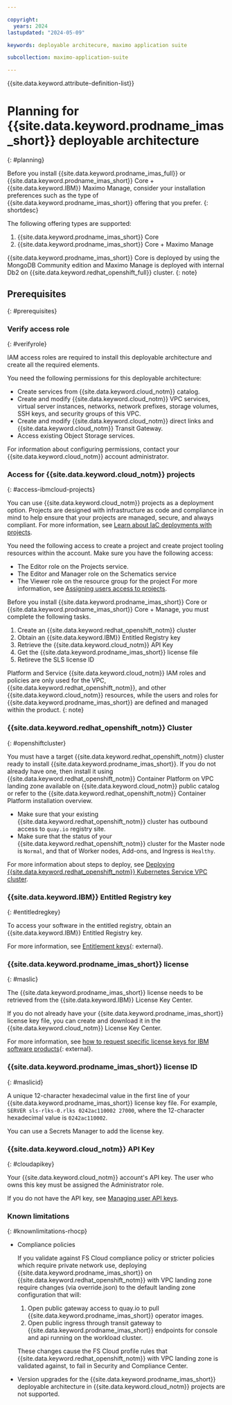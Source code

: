 ```yaml
---

copyright:
  years: 2024
lastupdated: "2024-05-09"

keywords: deployable architecure, maximo application suite

subcollection: maximo-application-suite

---
```


{{site.data.keyword.attribute-definition-list}}

# Planning for {{site.data.keyword.prodname_imas_short}} deployable architecture
{: #planning}

Before you install {{site.data.keyword.prodname_imas_full}} or {{site.data.keyword.prodname_imas_short}} Core + {{site.data.keyword.IBM}} Maximo Manage, consider your installation preferences such as the type of {{site.data.keyword.prodname_imas_short}} offering that you prefer.
{: shortdesc}

The following offering types are supported:

1. {{site.data.keyword.prodname_imas_short}} Core
1. {{site.data.keyword.prodname_imas_short}} Core + Maximo Manage

{{site.data.keyword.prodname_imas_short}} Core is deployed by using the MongoDB Community edition and Maximo Manage is deployed with internal Db2 on {{site.data.keyword.redhat_openshift_full}} cluster.
{: note}

## Prerequisites
{: #prerequisites}

### Verify access role
{: #verifyrole}

IAM access roles are required to install this deployable architecture and create all the required elements.

You need the following permissions for this deployable architecture:
- Create services from {{site.data.keyword.cloud_notm}} catalog.
- Create and modify {{site.data.keyword.cloud_notm}} VPC services, virtual server instances, networks, network prefixes, storage volumes, SSH keys, and security groups of this VPC.
- Create and modify {{site.data.keyword.cloud_notm}} direct links and {{site.data.keyword.cloud_notm}} Transit Gateway.
- Access existing Object Storage services.

For information about configuring permissions, contact your {{site.data.keyword.cloud_notm}} account administrator.

### Access for {{site.data.keyword.cloud_notm}} projects
{: #access-ibmcloud-projects}

You can use {{site.data.keyword.cloud_notm}} projects as a deployment option. Projects are designed with infrastructure as code and compliance in mind to help ensure that your projects are managed, secure, and always compliant. For more information, see [Learn about IaC deployments with projects](/docs/secure-enterprise?topic=secure-enterprise-understanding-projects).

You need the following access to create a project and create project tooling resources within the account. Make sure you have the following access:
- The Editor role on the Projects service.
- The Editor and Manager role on the Schematics service
- The Viewer role on the resource group for the project
    For more information, see [Assigning users access to projects](/docs/secure-enterprise?topic=secure-enterprise-access-project).

Before you install {{site.data.keyword.prodname_imas_short}} Core or {{site.data.keyword.prodname_imas_short}} Core + Manage, you must complete the following tasks.

1. Create an {{site.data.keyword.redhat_openshift_notm}} cluster
1. Obtain an {{site.data.keyword.IBM}} Entitled Registry key
1. Retrieve the {{site.data.keyword.cloud_notm}} API Key
1. Get the {{site.data.keyword.prodname_imas_short}} license file
1. Retireve the SLS license ID

Platform and Service {{site.data.keyword.cloud_notm}} IAM roles and policies are only used for the VPC, {{site.data.keyword.redhat_openshift_notm}}, and other {{site.data.keyword.cloud_notm}} resources, while the users and roles for {{site.data.keyword.prodname_imas_short}} are defined and managed within the product.
{: note}

### {{site.data.keyword.redhat_openshift_notm}} Cluster
{: #openshiftcluster}

You must have a target {{site.data.keyword.redhat_openshift_notm}} cluster ready to install {{site.data.keyword.prodname_imas_short}}.
If you do not already have one, then install it using {{site.data.keyword.redhat_openshift_notm}} Container Platform on VPC landing zone available on {{site.data.keyword.cloud_notm}} public catalog or refer to the {{site.data.keyword.redhat_openshift_notm}} Container Platform installation overview.
 - Make sure that your existing {{site.data.keyword.redhat_openshift_notm}} cluster has outbound access to `quay.io` registry site.
 - Make sure that the status of your {{site.data.keyword.redhat_openshift_notm}} cluster for the Master node is `Normal`, and that of Worker nodes, Add-ons, and Ingress is `Healthy`.

For more information about steps to deploy, see [Deploying {{site.data.keyword.redhat_openshift_notm}} Kubernetes Service VPC cluster](/docs/maximo-application-suite?topic=maximo-application-suite-deploy-redhat-openshift-kubernetes-service).

### {{site.data.keyword.IBM}} Entitled Registry key
{: #entitledregkey}

To access your software in the entitled registry, obtain an {{site.data.keyword.IBM}} Entitled Registry key.

For more information, see [Entitlement keys](https://myibm.ibm.com/products-services/containerlibrary){: external}.

### {{site.data.keyword.prodname_imas_short}} license
{: #maslic}

The {{site.data.keyword.prodname_imas_short}} license needs to be retrieved from the {{site.data.keyword.IBM}} License Key Center.

If you do not already have your {{site.data.keyword.prodname_imas_short}} license key file, you can create and download it in the {{site.data.keyword.cloud_notm}} License Key Center.

For more information, see [how to request specific license keys for IBM software products](https://www.ibm.com/support/pages/ibm-support-licensing-start-page){: external}.

### {{site.data.keyword.prodname_imas_short}} license ID
{: #maslicid}

A unique 12-character hexadecimal value in the first line of your {{site.data.keyword.prodname_imas_short}} license key file.
For example, `SERVER sls-rlks-0.rlks 0242ac110002 27000`, where the 12-character hexadecimal value is `0242ac110002`.

You can use a Secrets Manager to add the license key.

### {{site.data.keyword.cloud_notm}} API Key
{: #cloudapikey}

Your {{site.data.keyword.cloud_notm}} account's API key. The user who owns this key must be assigned the Administrator role.

If you do not have the API key, see
[Managing user API keys](/docs/account?topic=account-userapikey&interface=ui).

### Known limitations
{: #knownlimitations-rhocp}

- Compliance policies

    If you validate against FS Cloud compliance policy or stricter policies which require private network use, deploying {{site.data.keyword.prodname_imas_short}} on {{site.data.keyword.redhat_openshift_notm}} with VPC landing zone require changes (via override.json) to the default landing zone configuration that will:
    1. Open public gateway access to quay.io to pull {{site.data.keyword.prodname_imas_short}} operator images.
    1. Open public ingress through transit gateway to {{site.data.keyword.prodname_imas_short}} endpoints for console and api running on the workload cluster.

    These changes cause the FS Cloud profile rules that {{site.data.keyword.redhat_openshift_notm}} with VPC landing zone is validated against, to fail in Security and Compliance Center.

- Version upgrades for the {{site.data.keyword.prodname_imas_short}} deployable architecture in {{site.data.keyword.cloud_notm}} projects are not supported.
